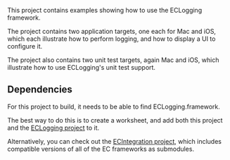 This project contains examples showing how to use the ECLogging framework.

The project contains two application targets, one each for Mac and iOS, which each illustrate how to perform logging, and how to display a UI to configure it.

The project also contains two unit test targets, again Mac and iOS, which illustrate how to use ECLogging's unit test support.


Dependencies
------------

For this project to build, it needs to be able to find ECLogging.framework.

The best way to do this is to create a worksheet, and add both this project and the [ECLogging project](https://github.com/elegantchaos/ECLogging) to it.

Alternatively, you can check out the [ECIntegration project](https://github.com/elegantchaos/ECIntegration), which includes compatible versions of all of the EC frameworks as submodules.
